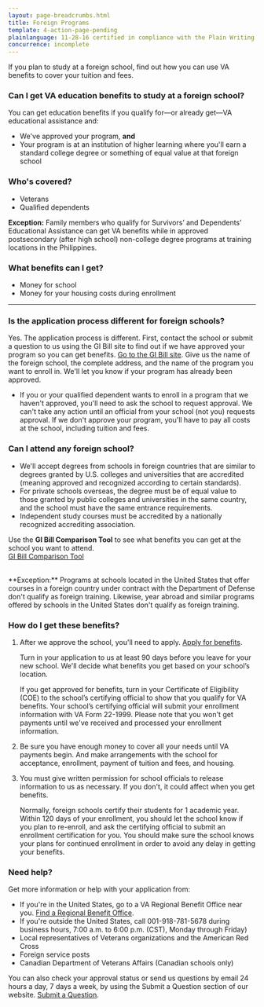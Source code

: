 ```yaml
---
layout: page-breadcrumbs.html
title: Foreign Programs
template: 4-action-page-pending
plainlanguage: 11-28-16 certified in compliance with the Plain Writing Act
concurrence: incomplete
---
```


If you plan to study at a foreign school, find out how you can use VA benefits to cover your tuition and fees.

<div class="call-out usa-content" markdown="1">

### Can I get VA education benefits to study at a foreign school?
You can get education benefits if you qualify for—or already get—VA educational assistance and:
  - We've approved your program, **and**
  - Your program is at an institution of higher learning where you'll earn a standard college degree or something of equal value at that foreign school

### Who's covered?

- Veterans
- Qualified dependents 

**Exception:** Family members who qualify for Survivors’ and Dependents’ Educational Assistance can get VA benefits while in approved postsecondary (after high school) non-college degree programs at training locations in the Philippines.
</div>

### What benefits can I get? 

- Money for school 
- Money for your housing costs during enrollment

-----
### Is the application process different for foreign schools? 

Yes. The application process is different. First, contact the school or submit a question to us using the GI Bill site to find out if we have approved your program so you can get benefits. [Go to the GI Bill site](https://gibill.custhelp.com/app/ask/). Give us the name of the foreign school, the complete address, and the name of the program you want to enroll in. We'll let you know if your program has already been approved. 

- If you or your qualified dependent wants to enroll in a program that we haven't approved, you'll need to ask the school to request approval. We can't take any action until an official from your school (not you) requests approval. If we don't approve your program, you'll have to pay all costs at the school, including tuition and fees.

### Can I attend any foreign school? 

- We'll accept degrees from schools in foreign countries that are similar to degrees granted by U.S. colleges and universities that are accredited (meaning approved and recognized according to certain standards). 
- For private schools overseas, the degree must be of equal value to those granted by public colleges and universities in the same country, and the school must have the same entrance requirements. 
- Independent study courses must be accredited by a nationally recognized accrediting association.

Use the **GI Bill Comparison Tool** to see what benefits you can get at the school you want to attend. 
<br>
<a class="usa-button-primary va-button-secondary" href="/gi-bill-comparison-tool/">GI Bill Comparison Tool</a>

<br>
**Exception:** Programs at schools located in the United States that offer courses in a foreign country under contract with the Department of Defense don't qualify as foreign training. Likewise, year abroad and similar programs offered by schools in the United States don't qualify as foreign training.


### How do I get these benefits? 


<ol class="process">
<li class="step one wow fadeIn animated" markdown="1">

After we approve the school, you'll need to apply. [Apply for benefits](/education/apply-for-education-benefits/). 

Turn in your application to us at least 90 days before you leave for your new school. We'll decide what benefits you get based on your school’s location. 

If you get approved for benefits, turn in your Certificate of Eligibility (COE) to the school’s certifying official to show that you qualify for VA benefits. Your school’s certifying official will submit your enrollment information with VA Form 22-1999. Please note that you won't get payments until we've received and processed your enrollment information.


</li>

<li class="step two wow fadeIn animated" markdown="0">


Be sure you have enough money to cover all your needs until VA payments begin. And make arrangements with the school for acceptance, enrollment, payment of tuition and fees, and housing.


</li>

<li class="step three last wow fadeIn animated" markdown="0">

You must give written permission for school officials to release information to us as necessary. If you don't, it could affect when you get benefits. 

Normally, foreign schools certify their students for 1 academic year. Within 120 days of your enrollment, you should let the school know if you plan to re-enroll, and ask the certifying official to submit an enrollment certification for you. You should make sure the school knows your plans for continued enrollment in order to avoid any delay in getting your benefits.

</ol>

### Need help?

Get more information or help with your application from:
- If you're in the United States, go to a VA Regional Benefit Office near you. [Find a Regional Benefit Office](/facilities).
- If you're outside the United States, call <span class="tel">001-918-781-5678</span> during business hours, 7:00 a.m. to 6:00 p.m. (CST), Monday through Friday)
- Local representatives of Veterans organizations and the American Red Cross
- Foreign service posts
- Canadian Department of Veterans Affairs (Canadian schools only)

You can also check your approval status or send us questions by email 24 hours a day, 7 days a week, by using the Submit a Question section of our website. [Submit a Question](http://www.benefits.va.gov/gibill/ext_redirect.asp?url=https://gibill.custhelp.com/app/ask/).
